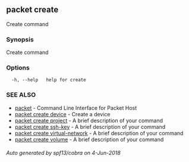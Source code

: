 ## packet create

Create command

### Synopsis

Create command

### Options

```
  -h, --help   help for create
```

### SEE ALSO

* [packet](packet.md)	 - Command Line Interface for Packet Host
* [packet create device](packet_create_device.md)	 - Create a device
* [packet create project](packet_create_project.md)	 - A brief description of your command
* [packet create ssh-key](packet_create_ssh-key.md)	 - A brief description of your command
* [packet create virtual-network](packet_create_virtual-network.md)	 - A brief description of your command
* [packet create volume](packet_create_volume.md)	 - A brief description of your command

###### Auto generated by spf13/cobra on 4-Jun-2018
